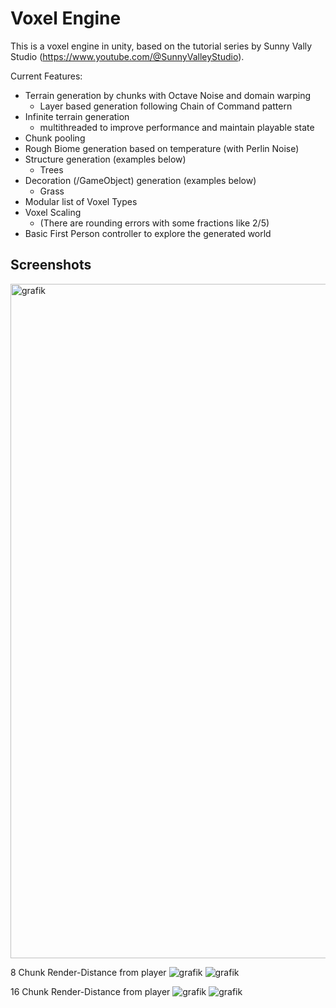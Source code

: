 # Voxel Engine
This is a voxel engine in unity,
based on the tutorial series by Sunny Vally Studio (https://www.youtube.com/@SunnyValleyStudio).

Current Features:
- Terrain generation by chunks with Octave Noise and domain warping
  - Layer based generation following Chain of Command pattern
- Infinite terrain generation
  - multithreaded to improve performance and maintain playable state
- Chunk pooling
- Rough Biome generation based on temperature (with Perlin Noise)
- Structure generation (examples below)
  - Trees
- Decoration (/GameObject) generation (examples below)
  - Grass
- Modular list of Voxel Types
- Voxel Scaling
  - (There are rounding errors with some fractions like 2/5)
- Basic First Person controller to explore the generated world

## Screenshots

<img width="1919" height="1079" alt="grafik" src="https://github.com/user-attachments/assets/bef53a45-56d0-408a-8eb2-ddffc7fb3b70" />


8 Chunk Render-Distance from player
![grafik](https://github.com/user-attachments/assets/5d43855c-08c5-448b-85a2-75b1a3aea2be)
![grafik](https://github.com/user-attachments/assets/9eb26f02-0ce4-4b53-9020-fdf501f2fc3c)

16 Chunk Render-Distance from player
![grafik](https://github.com/user-attachments/assets/f3f5afc4-bbf8-45c5-aa1a-1d6cf17dc594)
![grafik](https://github.com/user-attachments/assets/e1dc57fc-9876-4cbb-9399-cec3341ec0f6)


